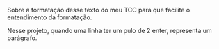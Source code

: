 Sobre a formatação desse texto do meu TCC para que facilite o entendimento da formatação.

Nesse projeto, quando uma linha ter um pulo de 2 enter, representa um parágrafo.